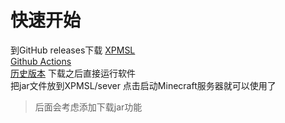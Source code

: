 # 快速开始
到GitHub releases下载
[XPMSL](https://github.com/ymh0000123/XPMSL/releases)  
[Github Actions](https://github.com/ymh0000123/XPMSL/actions/workflows/python-build-win.yml)  
[历史版本](./historicalversion)
下载之后直接运行软件  
把jar文件放到XPMSL/sever 点击启动Minecraft服务器就可以使用了  
> 后面会考虑添加下载jar功能